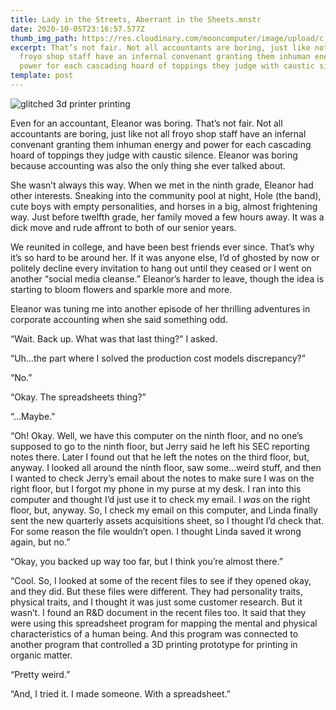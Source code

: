 ```yaml
---
title: Lady in the Streets, Aberrant in the Sheets.mnstr
date: 2020-10-05T23:16:57.577Z
thumb_img_path: https://res.cloudinary.com/mooncomputer/image/upload/c_scale,e_auto_saturation,h_300,q_auto:best/v1601939869/Moon%20Computer%20Blog/MNSTR/lady-in-the-streets-aberrant-in-the-sheets--glitched.jpg
excerpt: That’s not fair. Not all accountants are boring, just like not all
  froyo shop staff have an infernal convenant granting them inhuman energy and
  power for each cascading hoard of toppings they judge with caustic silence.
template: post
---
```

![glitched 3d printer printing](https://res.cloudinary.com/mooncomputer/image/upload/c_scale,e_auto_saturation,h_800,q_auto:best/v1601939869/Moon%20Computer%20Blog/MNSTR/lady-in-the-streets-aberrant-in-the-sheets--glitched.jpg "Lady in the Streets, Aberrant in the Sheets")

Even for an accountant, Eleanor was boring. That’s not fair. Not all accountants are boring, just like not all froyo shop staff have an infernal convenant granting them inhuman energy and power for each cascading hoard of toppings they judge with caustic silence. Eleanor was boring because accounting was also the only thing she ever talked about. 

She wasn’t always this way. When we met in the ninth grade, Eleanor had other interests. Sneaking into the community pool at night, Hole (the band), cute boys with empty personalities, and horses in a big, almost frightening way. Just before twelfth grade, her family moved a few hours away. It was a dick move and rude affront to both of our senior years. 

We reunited in college, and have been best friends ever since. That’s why it’s so hard to be around her. If it was anyone else, I’d of ghosted by now or politely decline every invitation to hang out until they ceased or I went on another “social media cleanse.” Eleanor’s harder to leave, though the idea is starting to bloom flowers and sparkle more and more. 

Eleanor was tuning me into another episode of her thrilling adventures in corporate accounting when she said something odd.

“Wait. Back up. What was that last thing?” I asked.

“Uh…the part where I solved the production cost models discrepancy?”

“No.”

“Okay. The spreadsheets thing?”

“…Maybe.”

“Oh! Okay. Well, we have this computer on the ninth floor, and no one’s supposed to go to the ninth floor, but Jerry said he left his SEC reporting notes there. Later I found out that he left the notes on the third floor, but, anyway. I looked all around the ninth floor, saw some…weird stuff, and then I wanted to check Jerry’s email about the notes to make sure I was on the right floor, but I forgot my phone in my purse at my desk. I ran into this computer and thought I’d just use it to check my email. I *was* on the right floor, but, anyway. So, I check my email on this computer, and Linda finally sent the new quarterly assets acquisitions sheet, so I thought I’d check that. For some reason the file wouldn’t open. I thought Linda saved it wrong again, but no.” 

“Okay, you backed up way too far, but I think you’re almost there.”

“Cool. So, I looked at some of the recent files to see if they opened okay, and they did. But these files were different. They had personality traits, physical traits, and I thought it was just some customer research. But it wasn’t. I found an R&D document in the recent files too. It said that they were using this spreadsheet program for mapping the mental and physical characteristics of a human being. And this program was connected to another program that controlled a 3D printing prototype for printing in organic matter. 

“Pretty weird.”

“And, I tried it. I made someone. With a spreadsheet.”